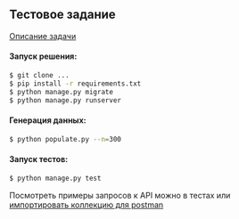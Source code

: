 ## Тестовое задание

[Описание задачи](task.md)

#### Запуск решения:

```bash
$ git clone ...
$ pip install -r requirements.txt
$ python manage.py migrate
$ python manage.py runserver
```
#### Генерация данных:

```bash
$ python populate.py --n=300 
```

#### Запуск тестов:

```bash
$ python manage.py test 
```

Посмотреть примеры запросов к API можно в тестах или [импортировать коллекцию для postman](test_task.postman_collection.json)